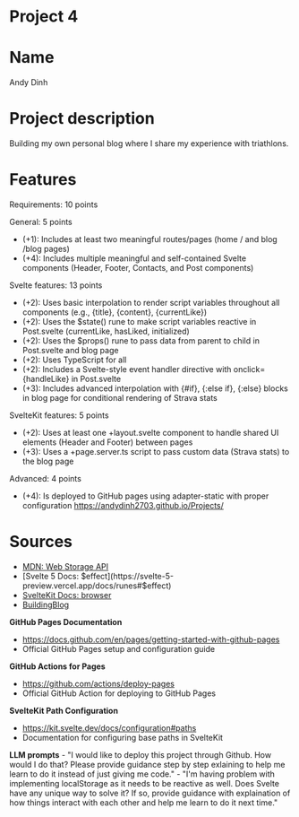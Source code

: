 # Project 4 

# Name

Andy Dinh 

# Project description 
Building my own personal blog where I share my experience with triathlons. 

# Features 
Requirements: 10 points

General: 5 points

  - (+1): Includes at least two meaningful routes/pages (home / and blog /blog pages)
  - (+4): Includes multiple meaningful and self-contained Svelte components (Header, Footer, Contacts, and Post components)

  Svelte features: 13 points

  - (+2): Uses basic interpolation to render script variables throughout all components (e.g., {title}, {content},
  {currentLike})
  - (+2): Uses the $state() rune to make script variables reactive in Post.svelte (currentLike, hasLiked, initialized)
  - (+2): Uses the $props() rune to pass data from parent to child in Post.svelte and blog page
  - (+2): Uses TypeScript for all
  - (+2): Includes a Svelte-style event handler directive with onclick={handleLike} in Post.svelte
  - (+3): Includes advanced interpolation with {#if}, {:else if}, {:else} blocks in blog page for conditional rendering of
  Strava stats

  SvelteKit features: 5 points

  - (+2): Uses at least one +layout.svelte component to handle shared UI elements (Header and Footer) between pages
  - (+3): Uses a +page.server.ts script to pass custom data (Strava stats) to the blog page

  Advanced: 4 points

  - (+4): Is deployed to GitHub pages using adapter-static with proper configuration
  https://andydinh2703.github.io/Projects/

# Sources
- [MDN: Web Storage API](https://developer.mozilla.org/en-US/docs/Web/API/Web_Storage_API)
- [Svelte 5 Docs: $effect](https://svelte-5-preview.vercel.app/docs/runes#$effect)
- [SvelteKit Docs: browser](https://kit.svelte.dev/docs/modules#$app-environment-browser)
- [BuildingBlog](https://joshcollinsworth.com/blog/build-static-sveltekit-markdown-blog)

**GitHub Pages Documentation**
   - https://docs.github.com/en/pages/getting-started-with-github-pages
   - Official GitHub Pages setup and configuration guide

**GitHub Actions for Pages**
   - https://github.com/actions/deploy-pages
   - Official GitHub Action for deploying to GitHub Pages

**SvelteKit Path Configuration**
   - https://kit.svelte.dev/docs/configuration#paths
   - Documentation for configuring base paths in SvelteKit

**LLM prompts**
    - "I would like to deploy this project through Github. How would I do that? Please provide guidance step by step exlaining to help me learn to do it instead of just giving me code." 
    - "I'm having problem with implementing localStorage as it needs to be reactive as well. Does Svelte have any unique way to solve it? If so, provide guidance with explaination of how things interact with each other and help me learn to do it next time."

